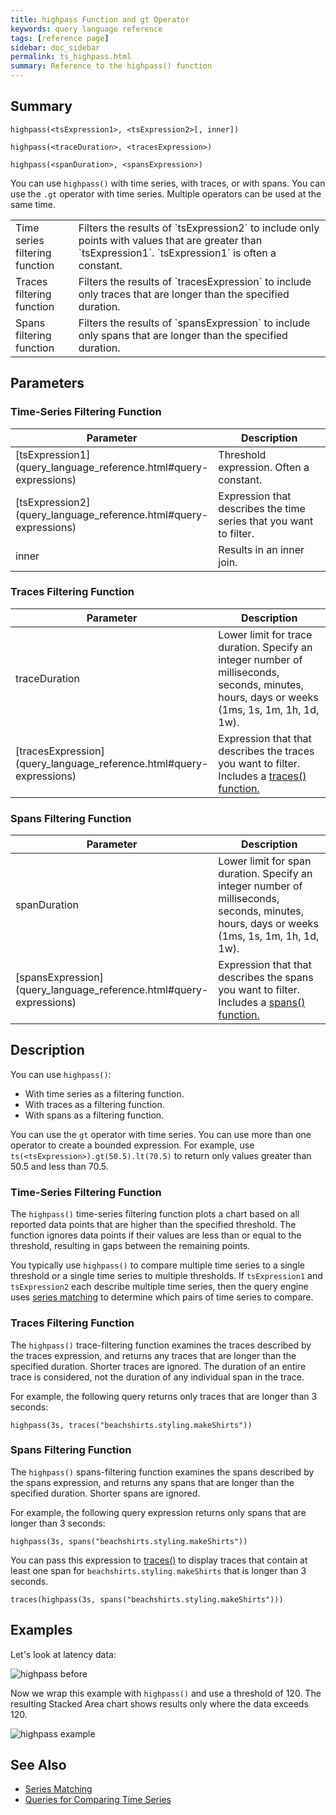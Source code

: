 ```yaml
---
title: highpass Function and gt Operator
keywords: query language reference
tags: [reference page]
sidebar: doc_sidebar
permalink: ts_highpass.html
summary: Reference to the highpass() function
---
```

## Summary
```
highpass(<tsExpression1>, <tsExpression2>[, inner])

highpass(<traceDuration>, <tracesExpression>)

highpass(<spanDuration>, <spansExpression>)
```

You can use `highpass()` with time series, with traces, or with spans.
You can use the `.gt` operator with time series. Multiple operators can be used at the same time.

<table style="width: 100%;">
<colgroup>
<col width="20%" />
<col width="80%" />
</colgroup>
<tbody>
<tr>
<td markdown="span"> Time series filtering function</td>
<td markdown="span">Filters the results of `tsExpression2` to include only points with values that are greater than `tsExpression1`. `tsExpression1` is often a constant.</td></tr>
<tr>
<td markdown="span">Traces filtering function</td>
<td markdown="span">Filters the results of `tracesExpression` to include only traces that are longer than the specified duration.</td>
</tr>
<tr>
<td markdown="span">Spans filtering <br>function</td>
<td markdown="span">Filters the results of `spansExpression` to include only spans that are longer than the specified duration.</td>
</tr>
</tbody>
</table>




## Parameters

### Time-Series Filtering Function

<table>
<tbody>
<thead>
<tr><th width="20%">Parameter</th><th width="80%">Description</th></tr>
</thead>
<tr>
<td markdown="span"> [tsExpression1](query_language_reference.html#query-expressions)</td>
<td>Threshold expression. Often a constant. </td></tr>
<tr>
<td markdown="span"> [tsExpression2](query_language_reference.html#query-expressions)</td>
<td>Expression that describes the time series that you want to filter.</td>
</tr>
<tr>
<td>inner</td>
<td>Results in an inner join. </td>
</tr>
</tbody>
</table>

### Traces Filtering Function

<table>
<tbody>
<thead>
<tr><th width="20%">Parameter</th><th width="80%">Description</th></tr>
</thead>
<tr>
<td>traceDuration</td>
<td>Lower limit for trace duration. Specify an integer number of milliseconds, seconds, minutes, hours, days or weeks (1ms, 1s, 1m, 1h, 1d, 1w).</td></tr>
<tr>
<td markdown="span"> [tracesExpression](query_language_reference.html#query-expressions)</td>
<td>Expression that that describes the traces you want to filter. Includes a <a href="traces_function.html">traces() function.</a></td>
</tr>
</tbody>
</table>

### Spans Filtering Function

<table>
<tbody>
<thead>
<tr><th width="20%">Parameter</th><th width="80%">Description</th></tr>
</thead>
<tr>
<td>spanDuration</td>
<td>Lower limit for span duration. Specify an integer number of milliseconds, seconds, minutes, hours, days or weeks (1ms, 1s, 1m, 1h, 1d, 1w).</td></tr>
<tr>
<td markdown="span"> [spansExpression](query_language_reference.html#query-expressions)</td>
<td>Expression that that describes the spans you want to filter. Includes a <a href="spans_function.html">spans() function.</a></td>
</tr>
</tbody>
</table>


## Description

You can use `highpass()`:
* With time series as a filtering function.
* With traces as a filtering function.
* With spans as a filtering function.

You can use the `gt` operator with time series. You can use more than one operator to create a bounded expression. For example, use `ts(<tsExpression>).gt(50.5).lt(70.5)` to return only values greater than 50.5 and less than 70.5.

### Time-Series Filtering Function


The `highpass()` time-series filtering function plots a chart based on all reported data points that are higher than the specified threshold. The function ignores data points if their values are less than or equal to the threshold, resulting in gaps between the remaining points.

You typically use `highpass()` to compare multiple time series to a single threshold or a single time series to multiple thresholds. If `tsExpression1` and `tsExpression2` each describe multiple time series, then the query engine uses [series matching](query_language_series_matching.html) to determine which pairs of time series to compare.

### Traces Filtering Function

The `highpass()` trace-filtering function examines the traces described by the traces expression, and returns any traces that are longer than the specified duration. Shorter traces are ignored. The duration of an entire trace is considered, not the duration of any individual span in the trace.

For example, the following query returns only traces that are longer than 3 seconds:

```highpass(3s, traces("beachshirts.styling.makeShirts"))```

### Spans Filtering Function

The `highpass()` spans-filtering function examines the spans described by the spans expression, and returns any spans that are longer than the specified duration. Shorter spans are ignored.

For example, the following query expression returns only spans that are longer than 3 seconds:

```highpass(3s, spans("beachshirts.styling.makeShirts"))```

You can pass this expression to [traces()](traces_function.html) to display traces that contain at least one span for `beachshirts.styling.makeShirts` that is longer than 3 seconds.

```traces(highpass(3s, spans("beachshirts.styling.makeShirts")))```


## Examples

Let's look at latency data:

![highpass before](images/ts_highpass_before.png)

Now we wrap this example with `highpass()` and use a threshold of 120.
The resulting Stacked Area chart shows results only where the data exceeds 120.

![highpass example](images/ts_highpass.png)


## See Also

* [Series Matching](query_language_series_matching.html)
* [Queries for Comparing Time Series](query_language_recipes.html#queries-for-comparing-time-series)
